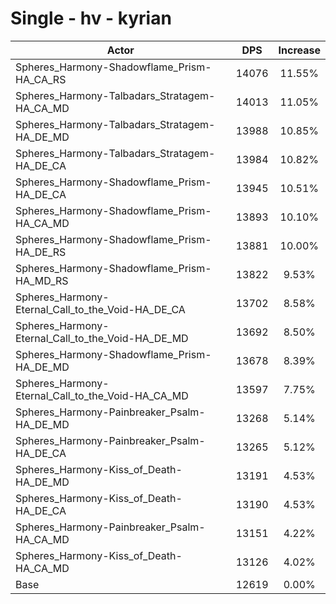 # Single - hv - kyrian
| Actor | DPS | Increase |
|---|:---:|:---:|
|Spheres_Harmony-Shadowflame_Prism-HA_CA_RS|14076|11.55%|
|Spheres_Harmony-Talbadars_Stratagem-HA_CA_MD|14013|11.05%|
|Spheres_Harmony-Talbadars_Stratagem-HA_DE_MD|13988|10.85%|
|Spheres_Harmony-Talbadars_Stratagem-HA_DE_CA|13984|10.82%|
|Spheres_Harmony-Shadowflame_Prism-HA_DE_CA|13945|10.51%|
|Spheres_Harmony-Shadowflame_Prism-HA_CA_MD|13893|10.10%|
|Spheres_Harmony-Shadowflame_Prism-HA_DE_RS|13881|10.00%|
|Spheres_Harmony-Shadowflame_Prism-HA_MD_RS|13822|9.53%|
|Spheres_Harmony-Eternal_Call_to_the_Void-HA_DE_CA|13702|8.58%|
|Spheres_Harmony-Eternal_Call_to_the_Void-HA_DE_MD|13692|8.50%|
|Spheres_Harmony-Shadowflame_Prism-HA_DE_MD|13678|8.39%|
|Spheres_Harmony-Eternal_Call_to_the_Void-HA_CA_MD|13597|7.75%|
|Spheres_Harmony-Painbreaker_Psalm-HA_DE_MD|13268|5.14%|
|Spheres_Harmony-Painbreaker_Psalm-HA_DE_CA|13265|5.12%|
|Spheres_Harmony-Kiss_of_Death-HA_DE_MD|13191|4.53%|
|Spheres_Harmony-Kiss_of_Death-HA_DE_CA|13190|4.53%|
|Spheres_Harmony-Painbreaker_Psalm-HA_CA_MD|13151|4.22%|
|Spheres_Harmony-Kiss_of_Death-HA_CA_MD|13126|4.02%|
|Base|12619|0.00%|
